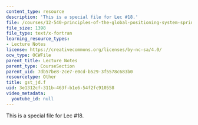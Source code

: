 ```yaml
---
content_type: resource
description: 'This is a special file for Lec #18.'
file: /courses/12-540-principles-of-the-global-positioning-system-spring-2012/3e1312cf311b463fb1e654f2fc910558_gst_jd.f
file_size: 1398
file_type: text/x-fortran
learning_resource_types:
- Lecture Notes
license: https://creativecommons.org/licenses/by-nc-sa/4.0/
ocw_type: OCWFile
parent_title: Lecture Notes
parent_type: CourseSection
parent_uid: 7db57be8-2ce7-e0cd-b529-3f5578c683b0
resourcetype: Other
title: gst_jd.f
uid: 3e1312cf-311b-463f-b1e6-54f2fc910558
video_metadata:
  youtube_id: null
---
```

This is a special file for Lec #18.
